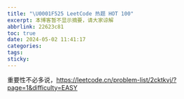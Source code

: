 ```yaml
---
title: "\U0001F525 LeetCode 热题 HOT 100"
excerpt: 本博客暂不显示摘要，请大家谅解
abbrlink: 22623c81
toc: true
date: 2024-05-02 11:41:17
categories:
tags:
sticky:
---
```


重要性不必多说，https://leetcode.cn/problem-list/2cktkvj/?page=1&difficulty=EASY